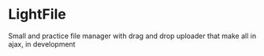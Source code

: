 # LightFile
Small and practice file manager with drag and drop uploader that make all in ajax, in development
